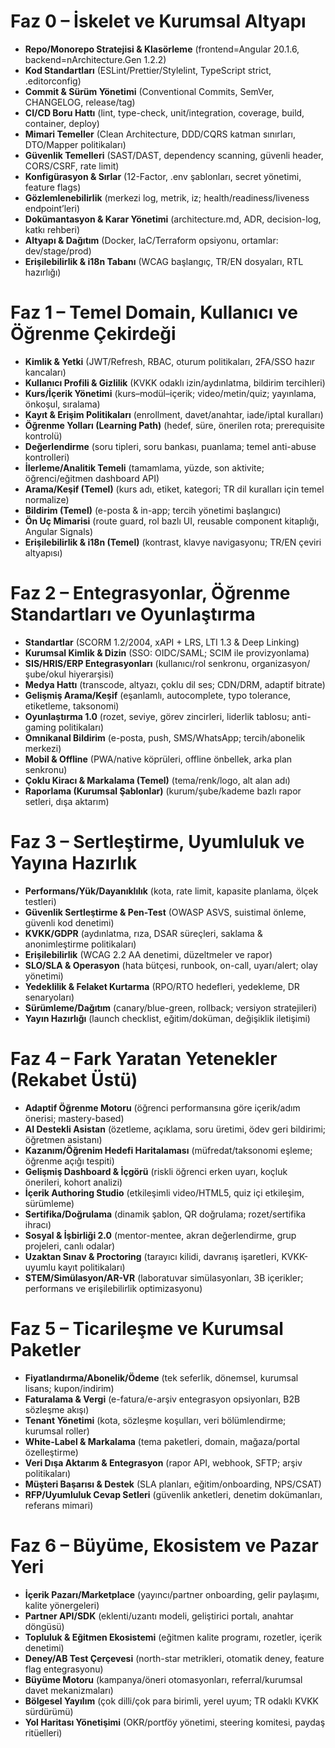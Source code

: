 # Faz 0 – İskelet ve Kurumsal Altyapı
- **Repo/Monorepo Stratejisi & Klasörleme** (frontend=Angular 20.1.6, backend=nArchitecture.Gen 1.2.2)
- **Kod Standartları** (ESLint/Prettier/Stylelint, TypeScript strict, .editorconfig)
- **Commit & Sürüm Yönetimi** (Conventional Commits, SemVer, CHANGELOG, release/tag)
- **CI/CD Boru Hattı** (lint, type-check, unit/integration, coverage, build, container, deploy)
- **Mimari Temeller** (Clean Architecture, DDD/CQRS katman sınırları, DTO/Mapper politikaları)
- **Güvenlik Temelleri** (SAST/DAST, dependency scanning, güvenli header, CORS/CSRF, rate limit)
- **Konfigürasyon & Sırlar** (12-Factor, .env şablonları, secret yönetimi, feature flags)
- **Gözlemlenebilirlik** (merkezi log, metrik, iz; health/readiness/liveness endpoint’leri)
- **Dokümantasyon & Karar Yönetimi** (architecture.md, ADR, decision-log, katkı rehberi)
- **Altyapı & Dağıtım** (Docker, IaC/Terraform opsiyonu, ortamlar: dev/stage/prod)
- **Erişilebilirlik & i18n Tabanı** (WCAG başlangıç, TR/EN dosyaları, RTL hazırlığı)

# Faz 1 – Temel Domain, Kullanıcı ve Öğrenme Çekirdeği
- **Kimlik & Yetki** (JWT/Refresh, RBAC, oturum politikaları, 2FA/SSO hazır kancaları)
- **Kullanıcı Profili & Gizlilik** (KVKK odaklı izin/aydınlatma, bildirim tercihleri)
- **Kurs/İçerik Yönetimi** (kurs–modül–içerik; video/metin/quiz; yayınlama, önkoşul, sıralama)
- **Kayıt & Erişim Politikaları** (enrollment, davet/anahtar, iade/iptal kuralları)
- **Öğrenme Yolları (Learning Path)** (hedef, süre, önerilen rota; prerequisite kontrolü)
- **Değerlendirme** (soru tipleri, soru bankası, puanlama; temel anti-abuse kontrolleri)
- **İlerleme/Analitik Temeli** (tamamlama, yüzde, son aktivite; öğrenci/eğitmen dashboard API)
- **Arama/Keşif (Temel)** (kurs adı, etiket, kategori; TR dil kuralları için temel normalize)
- **Bildirim (Temel)** (e-posta & in-app; tercih yönetimi başlangıcı)
- **Ön Uç Mimarisi** (route guard, rol bazlı UI, reusable component kitaplığı, Angular Signals)
- **Erişilebilirlik & i18n (Temel)** (kontrast, klavye navigasyonu; TR/EN çeviri altyapısı)

# Faz 2 – Entegrasyonlar, Öğrenme Standartları ve Oyunlaştırma
- **Standartlar** (SCORM 1.2/2004, xAPI + LRS, LTI 1.3 & Deep Linking)
- **Kurumsal Kimlik & Dizin** (SSO: OIDC/SAML; SCIM ile provizyonlama)
- **SIS/HRIS/ERP Entegrasyonları** (kullanıcı/rol senkronu, organizasyon/şube/okul hiyerarşisi)
- **Medya Hattı** (transcode, altyazı, çoklu dil ses; CDN/DRM, adaptif bitrate)
- **Gelişmiş Arama/Keşif** (eşanlamlı, autocomplete, typo tolerance, etiketleme, taksonomi)
- **Oyunlaştırma 1.0** (rozet, seviye, görev zincirleri, liderlik tablosu; anti-gaming politikaları)
- **Omnikanal Bildirim** (e-posta, push, SMS/WhatsApp; tercih/abonelik merkezi)
- **Mobil & Offline** (PWA/native köprüleri, offline önbellek, arka plan senkronu)
- **Çoklu Kiracı & Markalama (Temel)** (tema/renk/logo, alt alan adı)
- **Raporlama (Kurumsal Şablonlar)** (kurum/şube/kademe bazlı rapor setleri, dışa aktarım)

# Faz 3 – Sertleştirme, Uyumluluk ve Yayına Hazırlık
- **Performans/Yük/Dayanıklılık** (kota, rate limit, kapasite planlama, ölçek testleri)
- **Güvenlik Sertleştirme & Pen-Test** (OWASP ASVS, suistimal önleme, güvenli kod denetimi)
- **KVKK/GDPR** (aydınlatma, rıza, DSAR süreçleri, saklama & anonimleştirme politikaları)
- **Erişilebilirlik** (WCAG 2.2 AA denetimi, düzeltmeler ve rapor)
- **SLO/SLA & Operasyon** (hata bütçesi, runbook, on-call, uyarı/alert; olay yönetimi)
- **Yedeklilik & Felaket Kurtarma** (RPO/RTO hedefleri, yedekleme, DR senaryoları)
- **Sürümleme/Dağıtım** (canary/blue-green, rollback; versiyon stratejileri)
- **Yayın Hazırlığı** (launch checklist, eğitim/doküman, değişiklik iletişimi)

# Faz 4 – Fark Yaratan Yetenekler (Rekabet Üstü)
- **Adaptif Öğrenme Motoru** (öğrenci performansına göre içerik/adım önerisi; mastery-based)
- **AI Destekli Asistan** (özetleme, açıklama, soru üretimi, ödev geri bildirimi; öğretmen asistanı)
- **Kazanım/Öğrenim Hedefi Haritalaması** (müfredat/taksonomi eşleme; öğrenme açığı tespiti)
- **Gelişmiş Dashboard & İçgörü** (riskli öğrenci erken uyarı, koçluk önerileri, kohort analizi)
- **İçerik Authoring Studio** (etkileşimli video/HTML5, quiz içi etkileşim, sürümleme)
- **Sertifika/Doğrulama** (dinamik şablon, QR doğrulama; rozet/sertifika ihracı)
- **Sosyal & İşbirliği 2.0** (mentor-mentee, akran değerlendirme, grup projeleri, canlı odalar)
- **Uzaktan Sınav & Proctoring** (tarayıcı kilidi, davranış işaretleri, KVKK-uyumlu kayıt politikaları)
- **STEM/Simülasyon/AR-VR** (laboratuvar simülasyonları, 3B içerikler; performans ve erişilebilirlik optimizasyonu)

# Faz 5 – Ticarileşme ve Kurumsal Paketler
- **Fiyatlandırma/Abonelik/Ödeme** (tek seferlik, dönemsel, kurumsal lisans; kupon/indirim)
- **Faturalama & Vergi** (e-fatura/e-arşiv entegrasyon opsiyonları, B2B sözleşme akışı)
- **Tenant Yönetimi** (kota, sözleşme koşulları, veri bölümlendirme; kurumsal roller)
- **White-Label & Markalama** (tema paketleri, domain, mağaza/portal özelleştirme)
- **Veri Dışa Aktarım & Entegrasyon** (rapor API, webhook, SFTP; arşiv politikaları)
- **Müşteri Başarısı & Destek** (SLA planları, eğitim/onboarding, NPS/CSAT)
- **RFP/Uyumluluk Cevap Setleri** (güvenlik anketleri, denetim dokümanları, referans mimari)

# Faz 6 – Büyüme, Ekosistem ve Pazar Yeri
- **İçerik Pazarı/Marketplace** (yayıncı/partner onboarding, gelir paylaşımı, kalite yönergeleri)
- **Partner API/SDK** (eklenti/uzantı modeli, geliştirici portalı, anahtar döngüsü)
- **Topluluk & Eğitmen Ekosistemi** (eğitmen kalite programı, rozetler, içerik denetimi)
- **Deney/AB Test Çerçevesi** (north-star metrikleri, otomatik deney, feature flag entegrasyonu)
- **Büyüme Motoru** (kampanya/öneri otomasyonları, referral/kurumsal davet mekanizmaları)
- **Bölgesel Yayılım** (çok dilli/çok para birimli, yerel uyum; TR odaklı KVKK sürdürümü)
- **Yol Haritası Yönetişimi** (OKR/portföy yönetimi, steering komitesi, paydaş ritüelleri)

